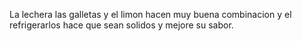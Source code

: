 La lechera las galletas y el limon hacen muy buena combinacion y el refrigerarlos hace que sean solidos y mejore su sabor.